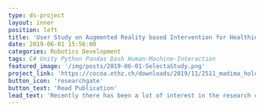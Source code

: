 ```yaml
---
type: ds-project
layout: inner
position: left
title: 'User Study on Augmented Reality based Intervention for Healthier Shopping'
date: 2019-06-01 15:56:00
categories: Robotics Development
tags: C# Unity Python Pandas Dash Human-Machine-Interaction
featured_image: '/img/posts/2019-06-01-SelectaStudy.png'
project_link: 'https://cocoa.ethz.ch/downloads/2019/11/2511_madima_holoselecta%20(1).pdf'
button_icon: 'researchgate'
button_text: 'Read Publication'
lead_text: 'Recently there has been a lot of interest in the research community in just-in-time interventions for healthier eating. And while some of this has been studied with phones and tablets in mind, very little reserach has been done on the the next generation of displays in the form of spatial computing headsets. To evaluate this I built a augmented reality app that would intefere shopping at a vending machine with health advice based on the nutriscore. We then designed a randomized control trial (N=61) to evaluate the experiment. Finally we used the classic experiment data in combination with new spatial data to evaluate the findinds. Our experiment shows significant improvements in the test group expecially with users that have existing food-literacy.'
---
```

